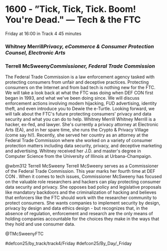 # 1600 - ”Tick, Tick, Tick. Boom! You're Dead." — Tech & the FTC
Friday at 16:00 in Track 4
45 minutes
### Whitney Merrill*Privacy, eCommerce & Consumer Protection Counsel, Electronic Arts*

### Terrell McSweeny*Commissioner, Federal Trade Commission*

The Federal Trade Commission is a law enforcement agency tasked with protecting consumers from unfair and deceptive practices. Protecting consumers on the Internet and from bad tech is nothing new for the FTC. We will take a look back at what the FTC was doing when DEF CON first began in 1993, and what we've been doing since. We will discuss enforcement actions involving modem hijacking, FUD advertising, identity theft, and even introduce you to Dewie the e-Turtle. Looking forward, we will talk about the FTC's future protecting consumers' privacy and data security and what you can do to help.
Whitney Merrill
Whitney Merrill is a hacker, ex-fed, and lawyer. She's currently a privacy attorney at Electronic Arts (EA), and in her spare time, she runs the Crypto & Privacy Village (come say hi!). Recently, she served her country as an attorney at the Federal Trade Commission where she worked on a variety of consumer protection matters including data security, privacy, and deceptive marketing and advertising. Whitney received her J.D. and master's degree in Computer Science from the University of Illinois at Urbana-Champaign.

@wbm312
Terrell McSweeny
Terrell McSweeny serves as a Commissioner of the Federal Trade Commission. This year marks her fourth time at DEF CON . When it comes to tech issues, Commissioner McSweeny has focused on the valuable role researchers and hackers can play protecting consumer data security and privacy. She opposes bad policy and legislative proposals like mandatory backdoors and the criminalization of hacking and believes that enforcers like the FTC should work with the researcher community to protect consumers. She wants companies to implement security by design, privacy by design and data ethics design - but recognizes that, in the absence of regulation, enforcement and research are the only means of holding companies accountable for the choices they make in the ways that they hold and use consumer data. 

@TMcSweenyFTC

#defcon25/by_track/track4/Friday #defcon25/By_Day/_Friday
